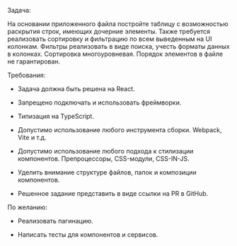 Задача:

На основании приложенного файла постройте таблицу с возможностью раскрытия строк, имеющих дочерние элементы.
Также требуется реализовать сортировку и фильтрацию по всем выведенным на UI колонкам.
Фильтры реализовать в виде поиска, учесть форматы данных в колонках. Сортировка многоуровневая.
Порядок элементов в файле не гарантирован.

Требования:

- Задача должна быть решена на React.

- Запрещено подключать и использовать фреймворки.

- Типизация на TypeScript.

- Допустимо использование любого инструмента сборки. Webpack, Vite и т.д.

- Допустимо использование любого подхода к стилизации компонентов. Препроцессоры, CSS-модули, CSS-IN-JS.

- Уделить внимание структуре файлов, папок и композиции компонентов.

- Решенное задание представить в виде ссылки на PR в GitHub.

По желанию:

- Реализовать пагинацию.

- Написать тесты для компонентов и сервисов.

